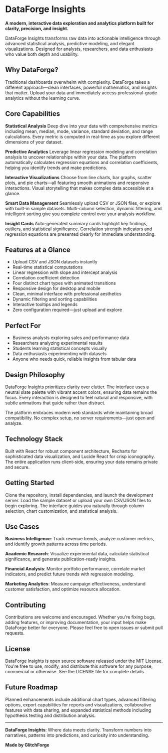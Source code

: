 # DataForge Insights

**A modern, interactive data exploration and analytics platform built for clarity, precision, and insight.**

DataForge Insights transforms raw data into actionable intelligence through advanced statistical analysis, predictive modeling, and elegant visualizations. Designed for analysts, researchers, and data enthusiasts who value both depth and usability.

## Why DataForge?

Traditional dashboards overwhelm with complexity. DataForge takes a different approach—clean interfaces, powerful mathematics, and insights that matter. Upload your data and immediately access professional-grade analytics without the learning curve.

## Core Capabilities

**Statistical Analysis**
Deep dive into your data with comprehensive metrics including mean, median, mode, variance, standard deviation, and range calculations. Every metric is computed in real-time as you explore different dimensions of your dataset.

**Predictive Analytics**
Leverage linear regression modeling and correlation analysis to uncover relationships within your data. The platform automatically calculates regression equations and correlation coefficients, helping you identify trends and make predictions.

**Interactive Visualizations**
Choose from line charts, bar graphs, scatter plots, and pie charts—all featuring smooth animations and responsive interactions. Visual storytelling that makes complex data accessible at a glance.

**Smart Data Management**
Seamlessly upload CSV or JSON files, or explore with built-in sample datasets. Multi-column selection, dynamic filtering, and intelligent sorting give you complete control over your analysis workflow.

**Insight Cards**
Auto-generated summary cards highlight key findings, outliers, and statistical significance. Correlation strength indicators and regression equations are presented clearly for immediate understanding.

## Features at a Glance

- Upload CSV and JSON datasets instantly
- Real-time statistical computations
- Linear regression with slope and intercept analysis
- Correlation coefficient detection
- Four distinct chart types with animated transitions
- Responsive design for desktop and mobile
- Clean, minimal interface with professional aesthetics
- Dynamic filtering and sorting capabilities
- Interactive tooltips and legends
- Zero configuration required—just upload and explore

## Perfect For

- Business analysts exploring sales and performance data
- Researchers analyzing experimental results
- Students learning statistical concepts visually
- Data enthusiasts experimenting with datasets
- Anyone who needs quick, reliable insights from tabular data

## Design Philosophy

DataForge Insights prioritizes clarity over clutter. The interface uses a neutral slate palette with vibrant accent colors, ensuring data remains the focus. Every interaction is designed to feel natural and responsive, with subtle animations that guide rather than distract.

The platform embraces modern web standards while maintaining broad compatibility. No complex setup, no server requirements—just open and analyze.

## Technology Stack

Built with React for robust component architecture, Recharts for sophisticated data visualization, and Lucide React for crisp iconography. The entire application runs client-side, ensuring your data remains private and secure.

## Getting Started

Clone the repository, install dependencies, and launch the development server. Load the sample dataset or upload your own CSV/JSON files to begin exploring. The interface guides you naturally through column selection, chart customization, and statistical analysis.

## Use Cases

**Business Intelligence**: Track revenue trends, analyze customer metrics, and identify growth patterns across time periods.

**Academic Research**: Visualize experimental data, calculate statistical significance, and generate publication-ready insights.

**Financial Analysis**: Monitor portfolio performance, correlate market indicators, and predict future trends with regression modeling.

**Marketing Analytics**: Measure campaign effectiveness, understand customer satisfaction, and optimize resource allocation.

## Contributing

Contributions are welcome and encouraged. Whether you're fixing bugs, adding features, or improving documentation, your input helps make DataForge better for everyone. Please feel free to open issues or submit pull requests.

## License

DataForge Insights is open source software released under the MIT License. You're free to use, modify, and distribute this software for any purpose, commercial or otherwise. See the LICENSE file for complete details.

## Future Roadmap

Planned enhancements include additional chart types, advanced filtering options, export capabilities for reports and visualizations, collaborative features with data sharing, and expanded statistical methods including hypothesis testing and distribution analysis.

---

**DataForge Insights**: Where data meets clarity. Transform numbers into narratives, patterns into predictions, and curiosity into understanding.

**Made by GlitchForge**
